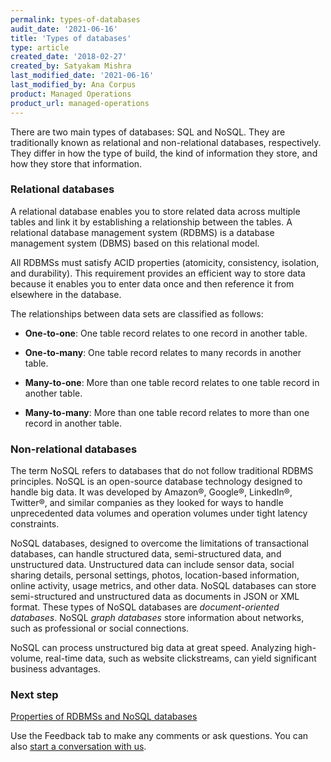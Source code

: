```yaml
---
permalink: types-of-databases
audit_date: '2021-06-16'
title: 'Types of databases'
type: article
created_date: '2018-02-27'
created_by: Satyakam Mishra
last_modified_date: '2021-06-16'
last_modified_by: Ana Corpus
product: Managed Operations
product_url: managed-operations
---
```


There are two main types of databases: SQL and NoSQL. They are traditionally
known as relational and non-relational databases, respectively. They differ in
how the type of build, the kind of information they store, and how they store
that information.

### Relational databases

A relational database enables you to store related data across
multiple tables and link it by establishing a relationship between the
tables. A relational database management system (RDBMS) is a database
management system (DBMS) based on this relational model.

All RDBMSs must satisfy ACID properties (atomicity, consistency, isolation, and
durability). This requirement provides an efficient way to store data because
it enables you to enter data once and then reference it from elsewhere in the
database.

The relationships between data sets are classified as follows:

- **One-to-one**: One table record relates to one record in another table.

- **One-to-many**: One table record relates to many records in another table.

- **Many-to-one**: More than one table record relates to one table record in
  another table.

- **Many-to-many**: More than one table record relates to more than one record in
  another table.

### Non-relational databases

The term NoSQL refers to databases that do not follow traditional RDBMS
principles. NoSQL is an open-source database technology designed to handle big
data. It was developed by Amazon&reg;, Google&reg;, LinkedIn&reg;, Twitter&reg;, and similar
companies as they looked for ways to handle unprecedented data volumes and
operation volumes under tight latency constraints.

NoSQL databases, designed to overcome the limitations of transactional
databases, can handle structured data, semi-structured data, and
unstructured data. Unstructured data can include sensor data, social
sharing details, personal settings, photos, location-based information, online
activity, usage metrics, and other data. NoSQL databases can store
semi-structured and unstructured data as documents in JSON or XML format.
These types of NoSQL databases are _document-oriented databases_. NoSQL
_graph databases_ store information about networks, such as professional
or social connections.   

NoSQL can process unstructured big data at great speed. Analyzing high-volume,
real-time data, such as website clickstreams, can yield significant business
advantages.

### Next step

[Properties of RDBMSs and NoSQL databases](/support/how-to/properties-of-rdbmss-and-nosql-databases/)

Use the Feedback tab to make any comments or ask questions. You can also [start a conversation with us](https://www.rackspace.com/contact).
